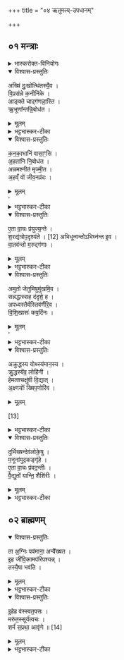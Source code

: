 +++
title = "०४ ऋतुमत्य्-उपधानम्"

+++
## ०१ मन्त्राः
<details><summary>भास्करोक्त-विनियोगः</summary>

गता वर्षाः; शरदिदानीं वर्ण्यते ऋतुवतीष्षडुपदधाति - **अक्षिदुःखोत्थितस्येति ॥** 
</details>

<details open><summary>विश्वास-प्रस्तुतिः</summary>

अख्षि॑ दुः॒खोत्थि॑तस्यै॒व ।   
वि॒प्रस॑न्ने क॒नीनि॑के ।  
आङ्क्ते चाद्ग॑णन्ना॒स्ति ।  
ऋ॒भूणा᳚न्तन्नि॒बोध॑त ।  
</details>

<details><summary>मूलम्</summary>

अख्षि॑ दुः॒खोत्थि॑तस्यै॒व । [[अत्र भाष्ये समस्तपदत्वेन व्याख्या कृता । भिन्नपदं मूले प्रतीयते । साधु वा??]] 
वि॒प्रस॑न्ने क॒नीनि॑के ।  
आङ्क्ते चाद्ग॑णन्ना॒स्ति ।  
ऋ॒भूणा᳚न्तन्नि॒बोध॑त ।  
</details>

<details><summary>भट्टभास्कर-टीका</summary>

अनुष्टुभः सर्वाः; चतुर्थी तु उपरिष्टाज्ज्योतिः । त्रिष्टुबित्येके । तत्र प्रथमा । अक्षिदुःखोत्थितः निवृत्ताक्षिरोगः तस्येव । उपाध्याया ऐकारं ब्रुवते । एवशब्द एव सादृश्यं ब्रूते । वर्णव्यत्ययो वा । **कनीनिके** अक्षितारके । अवयवाभ्याम् अवयविनोः लक्षणा । अस्यर्तोः चक्षुषी **विप्रसन्ने** निवृत्तदोषे निर्मले भवतः । ऋतुचक्षुषोः प्रसन्नत्वात्ताभ्यां दृष्टं जलादिकमपि प्रसीदतीति । **आङ्क्ते** चक्षुषी कृताञ्जनसंस्कारे इव निर्मले करोति अयमृतुः । अत एव **च अद्गणं नास्ति** । चक्षुष्यं किञ्चित् तमोरूपमद्गणं यद्रजनीमुखेषु विजृम्भते, तदत्र प्रजा न बाधते । **तत्** एतत् सर्वम् **ऋभूणां** देवताविशेषाणां स्वभूतं सामर्थ्यं **निबोधत** ॥१॥
</details>


<details open><summary>विश्वास-प्रस्तुतिः</summary>


क॒न॒का॒भानि॑ वासा॒ꣳ॒सि ।  
अ॒हता॑नि नि॒बोध॑त ।  
अन्नमश्नीत॑ मृज्मी॒त ।  
अ॒हव्ँ वो॑ जीव॒नप्र॑दः ।  
</details>

<details><summary>मूलम्</summary>


क॒न॒का॒भानि॑ वासा॒ꣳ॒सि ।  
अ॒हता॑नि नि॒बोध॑त ।  
अन्नमश्नीत॑ मृज्मी॒त ।  
अ॒हव्ँ वो॑ जीव॒नप्र॑दः ।  
</details>
'

<details><summary>भट्टभास्कर-टीका</summary>

अथ द्वितीया - **कनकाभानीति ॥** तृतीयस्यैकश्रुत्यम्, अन्यत्र पूर्ववत् स्वरान्यत्वमनुसंधेयम् । तेषाम् ऋभूणां कनकाभानि स्वर्णाभानि **अहतानि** अच्छिद्राणि **वासांसि** परिधानानि **निबोधत** । अथ शारद्यो वाचः प्रदर्श्यन्ते - **अन्नमश्नीत** भक्ष्यं भोज्यं च पुष्कलम् अश्नीत । **मृज्मीत** शोधयत च लेपान् । यद्वा - मृष्टमश्नीतेति विशिष्टाशनविधिः मकारोपजनः छान्दसः, यासुडभावश्च । **अहं** खलु **वो** युष्माकं **जीवनप्रदः** प्राणधारणसाधनमन्नादिकं प्रकर्षेण युष्मभ्यं ददामि ॥२॥
</details>

<details open><summary>विश्वास-प्रस्तुतिः</summary>

ए॒ता वा॒चः प्र॑युज्य॒न्ते ।  
श॒रद्य॑त्रोप॒दृश्य॑ते । [12]
अभिधून्वन्तोऽभिघ्न॑न्त इ॒व ।  
वा॒तव॑न्तो म॒रुद्ग॑णाः ।  
</details>

<details><summary>मूलम्</summary>

ए॒ता वा॒चः प्र॑युज्य॒न्ते ।  
श॒रद्य॑त्रोप॒दृश्य॑ते । [12]
अभिधून्वन्तोऽभिघ्न॑न्त इ॒व ।  
वा॒तव॑न्तो म॒रुद्ग॑णाः ।  
</details>


<details><summary>भट्टभास्कर-टीका</summary>

अथ तृतीया - **एता इति ॥ एताः** एवंप्रकाराः **वाचः प्रयुज्यन्ते** । कदा ? **यत्र** यदा **शरत् उपदृश्यते** । शरत्प्रतिपत्तौ हि व्रीह्यादीनामुत्पत्या अकिञ्चनोपि सुखभोजी भवतीति सर्वलोकोऽनेनर्तुना एताभिः वाग्भिः प्रेर्यमाण इव दृश्यते । अतः परं हेमन्तर्तुवर्णनम् - **अभिधून्वन्तः** कम्पयन्तः विश्वम् **अभिघ्नन्त इव** आभिमुख्येन हननं कुर्वन्त इव च भवन्ति । **वातवन्तः** वायुना बलेन वा तद्वन्तः **मरुद्गणाः** मरुतां देवताविशेषाणां संघाताः । अस्यर्तोरेति सहकारिणो भवन्ति ॥३॥
</details>
<details open><summary>विश्वास-प्रस्तुतिः</summary>

अमुतो जेतुमिषुमु॑खमि॒व ।  
सन्नद्धास्सह द॑दृशे॒ ह ।  
अपध्वस्तैर्वस्तिव॑र्णैरि॒व ।  
वि॒शि॒खासः॑ कप॒र्दिनः ।  
</details>

<details><summary>मूलम्</summary>

अमुतो जेतुमिषुमु॑खमि॒व ।  
सन्नद्धास्सह द॑दृशे॒ ह ।  
अपध्वस्तैर्वस्तिव॑र्णैरि॒व ।  
वि॒शि॒खासः॑ कप॒र्दिनः ।  
</details>
'


<details><summary>भट्टभास्कर-टीका</summary>

अथ चतुर्थी - **अमुत इति** ॥ अन्त्यवर्जमेकश्रुति । **इषुमुखम्** इषुमुखविषयम् इषुमुखे वर्तमानं शत्रुं जेतुम् **इव सन्नद्धाः** कृतसन्नाहाः कवचादिभृतः सह सङ्घीभूताः **अमुतः** अन्तरिक्षात् ते मरुद्गणा **ददृशे** दृश्यन्ते प्रकाशमाना भवन्ति । छान्दसो लिट् । वचनव्यत्ययेनैकवचनम् । यद्वा - लट्येव "बहुलं छन्दसि" इति शपः श्लुः, "लोपस्त आत्मनेपदेषु" इति तलोपः । **ह** इति पादपूरणः । **अपध्वस्तैः** अवलम्बितैः अपगतध्वंसैर्वा वस्तिवर्णैः वस्त्राकारैरिव कैश्चित्परिधानैरुपलक्षिताः । वसेः कर्मणि क्तिनि वस्तयो वस्त्राणि । **विशिखासः** विविधशिखाः तत्रापि **कपर्दिनः** बद्धशिखण्डाः । अन्ते द्वावुदात्तौ ॥४॥
</details>




<details open><summary>विश्वास-प्रस्तुतिः</summary>

अक्रुद्धस्य योथ्स्य॑मान॒स्य ।  
क्रु॒द्धस्ये॑व॒ लोहि॑नी ।  
हेमतश्चक्षु॑षी वि॒द्यात् ।  
अ॒क्ष्णयोः᳚ ख्षिप॒णोरि॑व ।  
</details>

<details><summary>मूलम्</summary>

अक्रुद्धस्य योथ्स्य॑मान॒स्य ।  
क्रु॒द्धस्ये॑व॒ लोहि॑नी ।  
हेमतश्चक्षु॑षी वि॒द्यात् ।  
अ॒क्ष्णयोः᳚ ख्षिप॒णोरि॑व ।  
</details>

[13]

<details><summary>भट्टभास्कर-टीका</summary>

अथ पञ्चमी - **अक्रुद्धस्य** अप्यस्यर्तोः **हेमतः** हिमवतः । हेभावः छान्दसः । **योत्स्यमानस्य क्रुद्धस्येव** पुरुषस्य **चक्षुषी लोहिनी** लोहितवर्णे **विद्यात्** । व्यत्ययेन स्त्रीलिङ्गता । "वर्णादनुदात्तात्" इति ङीब्नकारौ । "वा छन्दसि" इति पूर्वसवर्णदीर्घत्वम् । हिमोपघातेन तदानीं प्रजानां चक्षुषां लोहितत्वादेवमुक्तम् । किञ्चायमृतुः **अक्ष्णयोः क्षिपणोरिव** । यकारस्य स्थानव्यत्ययः । अक्ष्णोः क्षिपण्योरित्यर्थः । क्षिपणी क्षेपणी कशा । क्षिपण्योरिवायमक्ष्णोः प्रेरयिता भवति । अक्षिप्रेरणमात्रेण प्रवृत्तेः क्षेपण्योरिव सर्ववस्तुविनाशहेतुत्वाद्वा अक्ष्णोः प्रवर्तकत्वातिशयप्रतिपत्यर्थं विनाशहेतुप्रतिपत्यर्थं वा अक्ष्णोः क्षिपणीसादृश्यम् ॥५॥
</details>



<details open><summary>विश्वास-प्रस्तुतिः</summary>

दुर्भिख्षन्देव॑लोके॒षु ।  
म॒नूना॑मुद॒कङ्गृ॑हे ।  
ए॒ता वा॒चः प्र॑वद॒न्तीः ।  
वै॒द्युतो॑ यान्ति॒ शैशि॑रीः ।
</details>

<details><summary>मूलम्</summary>

दुर्भिख्षन्देव॑लोके॒षु ।  
म॒नूना॑मुद॒कङ्गृ॑हे ।  
ए॒ता वा॒चः प्र॑वद॒न्तीः ।  
वै॒द्युतो॑ यान्ति॒ शैशि॑रीः ।
</details>


<details><summary>भट्टभास्कर-टीका</summary>

अथ षष्ठी - **दुर्भिक्षमिति**॥ अत्र शिशिरमधिकृत्योच्यते । **दुर्भिक्षं** दुःखेन भिक्ष्यं लभ्यं दुर्भिक्षम् उदकं **देवलोकेषु** देवग्रहणात् ज्योतिषां प्रकाशस्थाने अन्तरिक्षे । अतः परम् अन्तरिक्षे उदकभिक्षा नास्ति, वृष्ट्यभावात् । मनूनां मनुष्याणां गृहे इदानीम् उदकं तिष्ठतीति । उपलक्षणमिदं गुप्तप्रदेशानां कूपादीनाम् । तस्मादुदकार्थिभिः तत एवोदकं ग्राह्यमिति । **एताः** एवंरूपा **वाचः प्रवदन्तीः** एवं प्रकर्षेण वदन्त्यः इव यान्ति गच्छन्ति । वदतिरत्र प्रकाशने । एवं प्रकाशयन्त्यो वाच इति, यथा "वाचं वदन्तीम्" इति ।**वैद्युतः** विद्योतनशीलाः । विद्युतो वा । वर्णव्यत्ययेनैकारः, यलोपो वा । **शैशिरीः** शिशिरे भवाः शैशिर्यः । उत्साद्यञन्तात् ङीप् । उभयत्रापि "वा छन्दसि " इति पूर्वसवर्णदीर्घत्वम् । यद्वा - एताः शैशिरीः वाचः प्रवदन्त्यो वैद्युतो **यान्ति** क्वापि लयं गच्छन्तीति । यद्वा - वैद्युतो नाम वायोः स्त्रियः विद्युद्रूपाः **यान्ति** गच्छन्ति । छान्दसो यलोपः ॥६॥
</details>


## ०२ ब्राह्मणम्
<details open><summary>विश्वास-प्रस्तुतिः</summary>

ता अ॒ग्निः पव॑माना॒ अन्वै᳚ख्षत ।  
इ॒ह जी॑वि॒कामप॑रिपश्यन्न् ।  
तस्यै॒षा भव॑ति ।  
</details>

<details><summary>मूलम्</summary>

ता अ॒ग्निः पव॑माना॒ अन्वै᳚ख्षत ।  
इ॒ह जी॑वि॒कामप॑रिपश्यन्न् ।  
तस्यै॒षा भव॑ति ।  
</details>

<details><summary>भट्टभास्कर-टीका</summary>

अतः परं ब्राह्मणम् - **ता** वाचो विद्युतो वा **पवमानाः** शोधयन्तीः निरुदकं लोकं कुर्वन्तीः **अग्निः अन्वैक्षत** अनुक्रमेण ऐक्षिष्ट । **इह** पृथिव्यां **जीविकां** जीवनहेतुम् उदकम् **अपरिपश्यन्** । एता एवं प्रवदन्ति, इह च उदकं न पश्यामि, किं भविष्यतीति ता एव गच्छन्तीरनुक्रमेणासंतृप्त एवैक्षतेति । **तस्य** एतस्यार्थस्य प्रतिपादिका **एषा** वक्ष्यमाणा ऋक् **भवति** ॥७॥
</details>

<details open><summary>विश्वास-प्रस्तुतिः</summary>


इ॒हेह व॑स्स्वत॒पसः ।  
मरु॑त॒स्सूर्य॑त्वचः ।  
शर्म॑ स॒प्रथा॒ आवृ॑णे ॥ [14]

</details>

<details><summary>मूलम्</summary>


इ॒हेह व॑स्स्वत॒पसः ।  [[इ॒हेहव॑ → इ॒हेह व॑ ]]
मरु॑त॒स्सूर्य॑त्वचः ।  
शर्म॑ स॒प्रथा॒ आवृ॑णे ॥ [14]

</details>

<details><summary>भट्टभास्कर-टीका</summary>

**इहेहेति ॥** इयं त्रिपदा गायत्री । हे **मरुतः स्वतपसः** स्वायत्ततपसः **सूर्यत्वचः** सूर्यदीप्तयः सूर्यरूपाः वा तत्प्रेषणकारित्वात् अहं **वः** युष्मत्सकाशात् **शर्म** सुखं कीदृशम् ? **सप्रथाः** प्रथनवत् विस्तीर्णम् । वर्णव्यत्ययेनाकारः । **इहेह** इह चेह स्थाने **आवृणे** आभिमुख्येन वृणे प्रार्थये । "इह जीविकामपरिपश्यन्" इत्युक्तम्, तस्मादिह सर्वस्मिन् पृथिव्यवकाशे जीविकाभूतमुदकं विस्तीर्णमुदकं युष्मत्सकाशात् प्रसादेन प्राप्नवानीति प्रार्थयते । अत्र मरुत इति हेमन्ते प्रसिद्धाः मरुद्गणाः आमन्त्र्यन्ते, हेमन्तशिशिरयोरेकदेवताकत्वात् "सतां सत्यानाम्" इति च तेषामेव संज्ञाभेद इति । अत एव हेमन्तशिशिरयोरेकत्वात् "पञ्च वा ऋतवः" इत्यादिकमुपपद्यते । "हेमन्तशिशिरावृतूनां प्रीणामि" इत्यादिसहनिर्देशादिश्चोपपन्नो भवति ॥८॥

इति आरण्यके प्रथमे चतुर्थोऽनुवाकः ॥४॥  
</details>

